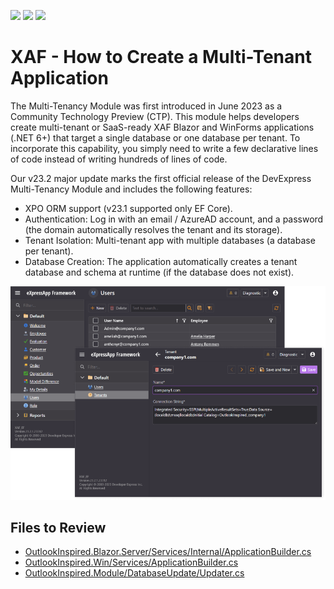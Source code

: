 <!-- default badges list -->
![](https://img.shields.io/endpoint?url=https://codecentral.devexpress.com/api/v1/VersionRange/592224624/23.2.2%2B)
[![](https://img.shields.io/badge/Open_in_DevExpress_Support_Center-FF7200?style=flat-square&logo=DevExpress&logoColor=white)](https://supportcenter.devexpress.com/ticket/details/T1143380)
[![](https://img.shields.io/badge/📖_How_to_use_DevExpress_Examples-e9f6fc?style=flat-square)](https://docs.devexpress.com/GeneralInformation/403183)
<!-- default badges end -->

# XAF - How to Create a Multi-Tenant Application

The Multi-Tenancy Module was first introduced in June 2023 as a Community Technology Preview (CTP). This module helps developers create multi-tenant or SaaS-ready XAF Blazor and WinForms applications (.NET 6+) that target a single database or one database per tenant. To incorporate this capability, you simply need to write a few declarative lines of code instead of writing hundreds of lines of code.

Our v23.2 major update marks the first official release of the DevExpress Multi-Tenancy Module and includes the following features:

- XPO ORM support (v23.1 supported only EF Core).
- Authentication: Log in with an email / AzureAD account, and a password (the domain automatically resolves the tenant and its storage).
- Tenant Isolation: Multi-tenant app with multiple databases (a database per tenant).
- Database Creation: The application automatically creates a tenant database and schema at runtime (if the database does not exist).

![](./Images/ManageTenants.png)

## Files to Review

- [OutlookInspired.Blazor.Server/Services/Internal/ApplicationBuilder.cs](./CS/OutlookInspired.Blazor.Server/Services/Internal/ApplicationBuilder.cs)
- [OutlookInspired.Win/Services/ApplicationBuilder.cs](./CS/OutlookInspired.Win/Services/ApplicationBuilder.cs)
- [OutlookInspired.Module/DatabaseUpdate/Updater.cs](./CS/OutlookInspired.Module/DatabaseUpdate/Updater.cs)